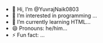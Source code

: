 - 👋 Hi, I’m @YuvrajNaik0803
- 👀 I’m interested in programming ...
- 🌱 I’m currently learning HTML...
- 😄 Pronouns: he/him...
- ⚡ Fun fact: ...

<!---
YuvrajNaik0803/YuvrajNaik0803 is a ✨ special ✨ repository because its `README.md` (this file) appears on your GitHub profile.
You can click the Preview link to take a look at your changes.
--->
